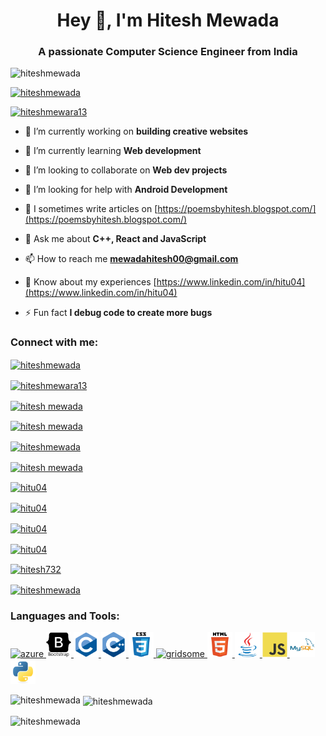 <h1 align="center">Hey 👋, I'm Hitesh Mewada</h1>

<h3 align="center">A passionate Computer Science Engineer from India</h3>

<p align="left"> <img src="https://komarev.com/ghpvc/?username=hiteshmewada&label=Profile%20views&color=0e75b6&style=flat" alt="hiteshmewada" /> </p>

<p align="left"> <a href="https://github.com/ryo-ma/github-profile-trophy"><img src="https://github-profile-trophy.vercel.app/?username=hiteshmewada" alt="hiteshmewada" /></a> </p>

<p align="left"> <a href="https://twitter.com/hiteshmewara13" target="blank"><img src="https://img.shields.io/twitter/follow/hiteshmewara13?logo=twitter&style=for-the-badge" alt="hiteshmewara13" /></a> </p>

- 🔭 I’m currently working on **building creative websites**

- 🌱 I’m currently learning **Web development**

- 👯 I’m looking to collaborate on **Web dev projects**

- 🤝 I’m looking for help with **Android Development**

- 📝 I sometimes write articles on [https://poemsbyhitesh.blogspot.com/](https://poemsbyhitesh.blogspot.com/)

- 💬 Ask me about **C++, React and JavaScript**

- 📫 How to reach me **mewadahitesh00@gmail.com**

- 📄 Know about my experiences [https://www.linkedin.com/in/hitu04](https://www.linkedin.com/in/hitu04)

- ⚡ Fun fact **I debug code to create more bugs**

<h3 align="left">Connect with me:</h3>

<p align="center">

<a href="https://codepen.io/hiteshmewada" target="blank"><img align="center" src="https://raw.githubusercontent.com/rahuldkjain/github-profile-readme-generator/master/src/images/icons/Social/codepen.svg" alt="hiteshmewada" height="30" width="40" /></a>

<a href="https://twitter.com/hiteshmewara13" target="_blank"><img align="center" src="https://raw.githubusercontent.com/rahuldkjain/github-profile-readme-generator/master/src/images/icons/Social/twitter.svg" alt="hiteshmewara13" height="30" width="40" /></a>

<a href="https://linkedin.com/in/hitesh mewada" target="blank"><img align="center" src="https://raw.githubusercontent.com/rahuldkjain/github-profile-readme-generator/master/src/images/icons/Social/linked-in-alt.svg" alt="hitesh mewada" height="30" width="40" /></a>

<a href="https://fb.com/hitesh mewada" target="blank"><img align="center" src="https://raw.githubusercontent.com/rahuldkjain/github-profile-readme-generator/master/src/images/icons/Social/facebook.svg" alt="hitesh mewada" height="30" width="40" /></a>

<a href="https://instagram.com/hitesh_mewaraa" target="blank"><img align="center" src="https://raw.githubusercontent.com/rahuldkjain/github-profile-readme-generator/master/src/images/icons/Social/instagram.svg" alt="hiteshmewada" height="30" width="40" /></a>

<a href="https://www.youtube.com/c/hitesh mewada" target="blank"><img align="center" src="https://raw.githubusercontent.com/rahuldkjain/github-profile-readme-generator/master/src/images/icons/Social/youtube.svg" alt="hitesh mewada" height="30" width="40" /></a>

<a href="https://www.codechef.com/users/hitu04" target="blank"><img align="center" src="https://cdn.jsdelivr.net/npm/simple-icons@3.1.0/icons/codechef.svg" alt="hitu04" height="30" width="40" /></a>

<a href="https://www.hackerrank.com/hitu04" target="blank"><img align="center" src="https://raw.githubusercontent.com/rahuldkjain/github-profile-readme-generator/master/src/images/icons/Social/hackerrank.svg" alt="hitu04" height="30" width="40" /></a>

<a href="https://codeforces.com/profile/hitu04" target="blank"><img align="center" src="https://cdn.jsdelivr.net/npm/simple-icons@3.0.1/icons/codeforces.svg" alt="hitu04" height="30" width="40" /></a>

<a href="https://www.leetcode.com/hitu04" target="blank"><img align="center" src="https://raw.githubusercontent.com/rahuldkjain/github-profile-readme-generator/master/src/images/icons/Social/leet-code.svg" alt="hitu04" height="30" width="40" /></a>

<a href="https://www.hackerearth.com/hitesh732" target="blank"><img align="center" src="https://raw.githubusercontent.com/rahuldkjain/github-profile-readme-generator/master/src/images/icons/Social/hackerearth.svg" alt="hitesh732" height="30" width="40" /></a>

<a href="https://auth.geeksforgeeks.org/user/hiteshmewada" target="blank"><img align="center" src="https://raw.githubusercontent.com/rahuldkjain/github-profile-readme-generator/master/src/images/icons/Social/geeks-for-geeks.svg" alt="hiteshmewada" height="30" width="40" /></a>

</p>

<h3 align="left">Languages and Tools:</h3>

<p align="left"> <a href="https://azure.microsoft.com/en-in/" target="_blank"> <img src="https://www.vectorlogo.zone/logos/microsoft_azure/microsoft_azure-icon.svg" alt="azure" width="40" height="40"/> </a> <a href="https://getbootstrap.com" target="_blank"> <img src="https://raw.githubusercontent.com/devicons/devicon/master/icons/bootstrap/bootstrap-plain-wordmark.svg" alt="bootstrap" width="40" height="40"/> </a> <a href="https://www.cprogramming.com/" target="_blank"> <img src="https://raw.githubusercontent.com/devicons/devicon/master/icons/c/c-original.svg" alt="c" width="40" height="40"/> </a> <a href="https://www.w3schools.com/cpp/" target="_blank"> <img src="https://raw.githubusercontent.com/devicons/devicon/master/icons/cplusplus/cplusplus-original.svg" alt="cplusplus" width="40" height="40"/> </a> <a href="https://www.w3schools.com/css/" target="_blank"> <img src="https://raw.githubusercontent.com/devicons/devicon/master/icons/css3/css3-original-wordmark.svg" alt="css3" width="40" height="40"/> </a> <a href="https://gridsome.org/" target="_blank"> <img src="https://www.vectorlogo.zone/logos/gridsome/gridsome-icon.svg" alt="gridsome" width="40" height="40"/> </a> <a href="https://www.w3.org/html/" target="_blank"> <img src="https://raw.githubusercontent.com/devicons/devicon/master/icons/html5/html5-original-wordmark.svg" alt="html5" width="40" height="40"/> </a> <a href="https://www.java.com" target="_blank"> <img src="https://raw.githubusercontent.com/devicons/devicon/master/icons/java/java-original.svg" alt="java" width="40" height="40"/> </a> <a href="https://developer.mozilla.org/en-US/docs/Web/JavaScript" target="_blank"> <img src="https://raw.githubusercontent.com/devicons/devicon/master/icons/javascript/javascript-original.svg" alt="javascript" width="40" height="40"/> </a> <a href="https://www.mysql.com/" target="_blank"> <img src="https://raw.githubusercontent.com/devicons/devicon/master/icons/mysql/mysql-original-wordmark.svg" alt="mysql" width="40" height="40"/> </a> <a href="https://www.python.org" target="_blank"> <img src="https://raw.githubusercontent.com/devicons/devicon/master/icons/python/python-original.svg" alt="python" width="40" height="40"/> </a> </p>

<p><img align="left" src="https://github-readme-stats.vercel.app/api/top-langs?username=hiteshmewada&show_icons=true&locale=en&layout=compact" alt="hiteshmewada" /></p>

<p>&nbsp;<img align="center" src="https://github-readme-stats.vercel.app/api?username=hiteshmewada&show_icons=true&locale=en" alt="hiteshmewada" /></p>

<p><img align="center" src="https://github-readme-streak-stats.herokuapp.com/?user=hiteshmewada&" alt="hiteshmewada" /></p>



<!--
**hiteshmewada/hiteshmewada** is a ✨ _special_ ✨ repository because its `README.md` (this file) appears on your GitHub profile.

Here are some ideas to get you started:

- 🔭 I’m currently working on ...
- 🌱 I’m currently learning ...
- 👯 I’m looking to collaborate on ...
- 🤔 I’m looking for help with ...
- 💬 Ask me about ...
- 📫 How to reach me: ...
- 😄 Pronouns: ...
- ⚡ Fun fact: ...
-->
